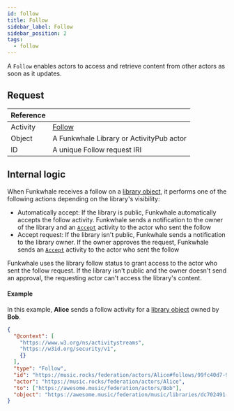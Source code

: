 ```yaml
---
id: follow
title: Follow
sidebar_label: Follow
sidebar_position: 2
tags:
  - follow
---
```


A `Follow` enables actors to access and retrieve content from other actors as soon as it updates.

## Request

| Reference |                                                                    |
| --------- | ------------------------------------------------------------------ |
| Activity  | [Follow](https://www.w3.org/TR/activitypub/#follow-activity-inbox) |
| Object    | A Funkwhale Library or ActivityPub actor                           |
| ID        | A unique Follow request IRI                                        |

## Internal logic

When Funkwhale receives a follow on a [library object](../objects/library), it performs one of the following actions depending on the library's visibility:

- Automatically accept: If the library is public, Funkwhale automatically accepts the follow activity. Funkwhale sends a notification to the owner of the library and an [`Accept`](accept) activity to the actor who sent the follow
- Accept request: If the library isn't public, Funkwhale sends a notification to the library owner. If the owner approves the request, Funkwhale sends an [`Accept`](accept) activity to the actor who sent the follow

Funkwhale uses the library follow status to grant access to the actor who sent the follow request. If the library isn't public and the owner doesn't send an approval, the requesting actor can't access the library's content.

#### Example

In this example, **Alice** sends a follow activity for a [library object](../objects/library) owned by **Bob**.

```json
{
  "@context": [
    "https://www.w3.org/ns/activitystreams",
    "https://w3id.org/security/v1",
    {}
  ],
  "type": "Follow",
  "id": "https://music.rocks/federation/actors/Alice#follows/99fc40d7-9bc8-4c4a-add1-f637339e1ded",
  "actor": "https://music.rocks/federation/actors/Alice",
  "to": ["https://awesome.music/federation/actors/Bob"],
  "object": "https://awesome.music/federation/music/libraries/dc702491-f6ce-441b-9da0-cecbed08bcc6"
}
```
